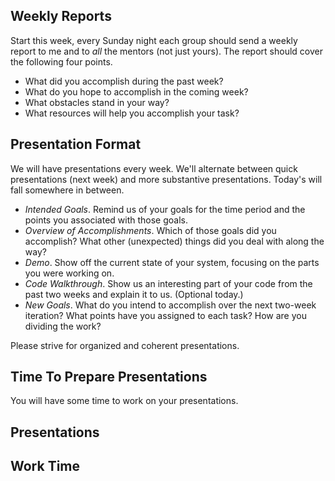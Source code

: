 Weekly Reports
--------------

Start this week, every Sunday night each group should send a weekly
report to me and to *all* the mentors (not just yours).  The report
should cover the following four points.

* What did you accomplish during the past week?
* What do you hope to accomplish in the coming week?
* What obstacles stand in your way?
* What resources will help you accomplish your task?

Presentation Format
-------------------

We will have presentations every week.  We'll alternate between quick
presentations (next week) and more substantive presentations.  Today's
will fall somewhere in between.

* _Intended Goals_.  Remind us of your goals for the time period and
  the points you associated with those goals.
* _Overview of Accomplishments_.  Which of those goals did you accomplish?
  What other (unexpected) things did you deal with along the way?
* _Demo_.  Show off the current state of your system, focusing on the
  parts you were working on.
* _Code Walkthrough_.  Show us an interesting part of your code from the
  past two weeks and explain it to us.  (Optional today.)
* _New Goals_.  What do you intend to accomplish over the next 
  two-week iteration? What points have you assigned to each task?
  How are you dividing the work?

Please strive for organized and coherent presentations.

Time To Prepare Presentations
-----------------------------

You will have some time to work on your presentations.

Presentations
-------------

Work Time
---------
